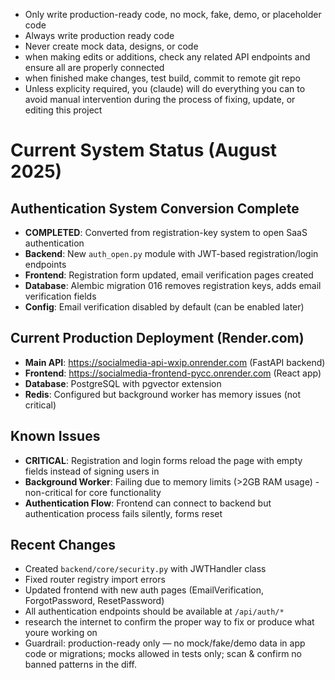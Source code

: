 - Only write production-ready code, no mock, fake, demo, or placeholder code
- Always write production ready code
- Never create mock data, designs, or code
- when making edits or additions, check any related API endpoints and ensure all are properly connected
- when finished make changes, test build, commit to remote git repo
- Unless explicity required, you (claude) will do everything you can to avoid manual intervention during the process of fixing, update, or editing this project

# Current System Status (August 2025)

## Authentication System Conversion Complete
- **COMPLETED**: Converted from registration-key system to open SaaS authentication
- **Backend**: New `auth_open.py` module with JWT-based registration/login endpoints
- **Frontend**: Registration form updated, email verification pages created
- **Database**: Alembic migration 016 removes registration keys, adds email verification fields
- **Config**: Email verification disabled by default (can be enabled later)

## Current Production Deployment (Render.com)
- **Main API**: https://socialmedia-api-wxip.onrender.com (FastAPI backend)
- **Frontend**: https://socialmedia-frontend-pycc.onrender.com (React app)
- **Database**: PostgreSQL with pgvector extension
- **Redis**: Configured but background worker has memory issues (not critical)

## Known Issues
- **CRITICAL**: Registration and login forms reload the page with empty fields instead of signing users in
- **Background Worker**: Failing due to memory limits (>2GB RAM usage) - non-critical for core functionality
- **Authentication Flow**: Frontend can connect to backend but authentication process fails silently, forms reset

## Recent Changes
- Created `backend/core/security.py` with JWTHandler class
- Fixed router registry import errors
- Updated frontend with new auth pages (EmailVerification, ForgotPassword, ResetPassword)
- All authentication endpoints should be available at `/api/auth/*`
- research the internet to confirm the proper way to fix or produce what youre working on
- Guardrail: production-ready only — no mock/fake/demo data in app code or migrations; mocks allowed in tests only; scan & confirm no banned patterns in the diff.